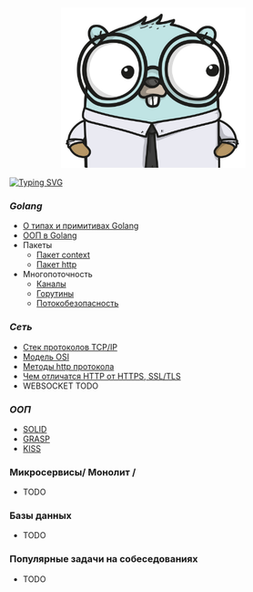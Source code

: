 <div align="center">
    <img width="325" height="281" src="https://github.com/babtiss/cheat-sheet/blob/master/go.jpeg">
</div>

[![Typing SVG](https://readme-typing-svg.herokuapp.com?color=%2336BCF7&lines=Cheat-sheet+для+разработчика)](https://git.io/typing-svg)

### *Golang*
* [О типах и примитивах Golang](https://github.com/babtiss/cheat-sheet/tree/master/golang/base)
* [ООП в Golang](https://github.com/babtiss/cheat-sheet/tree/master/golang/oop)
* Пакеты
    * [Пакет context](https://github.com/babtiss/cheat-sheet/tree/master/golang/context)
    * [Пакет http](https://github.com/babtiss/cheat-sheet/tree/master/golang/http)
* Многопоточность
    * [Каналы](https://github.com/babtiss/cheat-sheet/tree/master/golang/multithreading/chanel)
    * [Горутины](https://github.com/babtiss/cheat-sheet/tree/master/golang/multithreading/goroutine)
    * [Потокобезопасность](https://github.com/babtiss/cheat-sheet/tree/master/golang/multithreading/%20thread%20safety)

### *Сеть*
* [Стек протоколов TCP/IP](https://github.com/babtiss/cheat-sheet/tree/master/base/TCP_IP)
* [Модель OSI](https://github.com/babtiss/cheat-sheet/tree/master/base/TCP_IP/OSI)
* [Методы http протокола](https://github.com/babtiss/cheat-sheet/tree/master/base/http_request)
* [Чем отличатся HTTP от HTTPS, SSL/TLS](https://github.com/babtiss/cheat-sheet/tree/master/base/httpVShttps)
* WEBSOCKET TODO

### *ООП*
* [SOLID](https://github.com/babtiss/cheat-sheet/tree/master/OOP/solid)
* [GRASP](https://github.com/babtiss/cheat-sheet/tree/master/OOP/grasp)
* [KISS](https://github.com/babtiss/cheat-sheet/tree/master/OOP/kiss)

### Микросервисы/ Монолит /
* TODO

### Базы данных
* TODO

### Популярные задачи на собеседованиях
* TODO